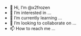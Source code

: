 - 👋 Hi, I’m @x2frozen
- 👀 I’m interested in ...
- 🌱 I’m currently learning ...
- 💞️ I’m looking to collaborate on ...
- 📫 How to reach me ...

<!---
x2frozen/x2frozen is a ✨ special ✨ repository because its `README.md` (this file) appears on your GitHub profile.
You can click the Preview link to take a look at your changes.
--->
